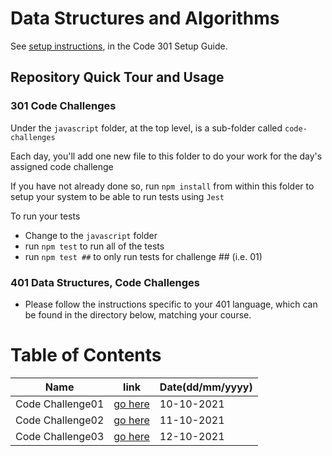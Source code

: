 # Data Structures and Algorithms

See [setup instructions](https://codefellows.github.io/setup-guide/code-301/3-code-challenges), in the Code 301 Setup Guide.

## Repository Quick Tour and Usage

### 301 Code Challenges

Under the `javascript` folder, at the top level, is a sub-folder called `code-challenges`

Each day, you'll add one new file to this folder to do your work for the day's assigned code challenge

If you have not already done so, run `npm install` from within this folder to setup your system to be able to run tests using `Jest`

To run your tests

- Change to the `javascript` folder
- run `npm test` to run all of the tests
- run `npm test ##` to only run tests for challenge ## (i.e. 01)

### 401 Data Structures, Code Challenges

- Please follow the instructions specific to your 401 language, which can be found in the directory below, matching your course.

# Table of Contents
| Name                      | link                     |Date(dd/mm/yyyy)|
| ---------------           | -------------------      |----------- |
|Code Challenge01           | [go here](https://github.com/majedalswaeer/data-structures-and-algorithms/blob/array-reverse/python/code_challenges/array_reverse_lab01/README.md)|10-10-2021  |
|Code Challenge02           | [go here](https://github.com/majedalswaeer/data-structures-and-algorithms/blob/array-insert-shift/python/code_challenges/array_insert_shift_lab02/README.md)|11-10-2021  |
|Code Challenge03           | [go here](class03_401.md)|12-10-2021  |

